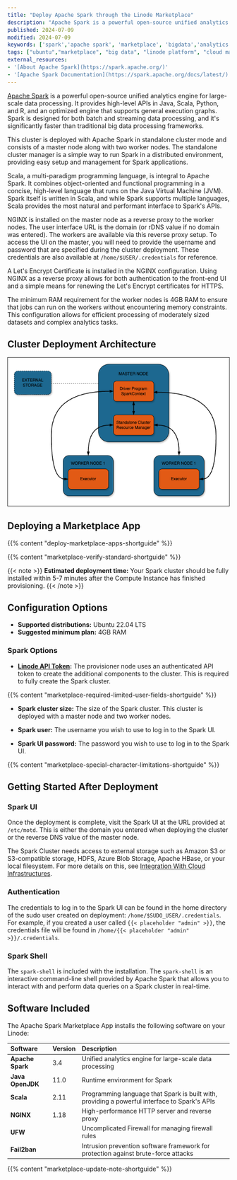```yaml
---
title: "Deploy Apache Spark through the Linode Marketplace"
description: "Apache Spark is a powerful open-source unified analytics engine for large-scale data processing. It provides high-level APIs in Java, Scala, Python, and R, and an optimized engine that supports general execution graphs. Spark is designed for both batch and streaming data processing, and it's significantly faster than traditional big data processing frameworks."
published: 2024-07-09
modified: 2024-07-09
keywords: ['spark','apache spark', 'marketplace', 'bigdata','analytics']
tags: ["ubuntu","marketplace", "big data", "linode platform", "cloud manager", "analytics", "cloud storage", "high availability", "compute storage"]
external_resources:
- '[About Apache Spark](https://spark.apache.org/)'
- '[Apache Spark Documentation](https://spark.apache.org/docs/latest/)'
---
```


[Apache Spark](https://spark.apache.org/) is a powerful open-source unified analytics engine for large-scale data processing. It provides high-level APIs in Java, Scala, Python, and R, and an optimized engine that supports general execution graphs. Spark is designed for both batch and streaming data processing, and it's significantly faster than traditional big data processing frameworks.

This cluster is deployed with Apache Spark in standalone cluster mode and consists of a master node along with two worker nodes. The standalone cluster manager is a simple way to run Spark in a distributed environment, providing easy setup and management for Spark applications.

Scala, a multi-paradigm programming language, is integral to Apache Spark. It combines object-oriented and functional programming in a concise, high-level language that runs on the Java Virtual Machine (JVM). Spark itself is written in Scala, and while Spark supports multiple languages, Scala provides the most natural and performant interface to Spark's APIs.

NGINX is installed on the master node as a reverse proxy to the worker nodes. The user interface URL is the domain (or rDNS value if no domain was entered). The workers are available via this reverse proxy setup. To access the UI on the master, you will need to provide the username and password that are specified during the cluster deployment. These credentials are also available at `/home/$USER/.credentials` for reference.

A Let's Encrypt Certificate is installed in the NGINX configuration. Using NGINX as a reverse proxy allows for both authentication to the front-end UI and a simple means for renewing the Let's Encrypt certificates for HTTPS.

The minimum RAM requirement for the worker nodes is 4GB RAM to ensure that jobs can run on the workers without encountering memory constraints. This configuration allows for efficient processing of moderately sized datasets and complex analytics tasks.

## Cluster Deployment Architecture

![Spark Architecture](spark-cluster.png)

## Deploying a Marketplace App

{{% content "deploy-marketplace-apps-shortguide" %}}

{{% content "marketplace-verify-standard-shortguide" %}}

{{< note >}}
**Estimated deployment time:** Your Spark cluster should be fully installed within 5-7 minutes after the Compute Instance has finished provisioning.
{{< /note >}}

## Configuration Options

- **Supported distributions:** Ubuntu 22.04 LTS
- **Suggested minimum plan:** 4GB RAM

### Spark Options

- **[Linode API Token](/docs/products/tools/api/guides/manage-api-tokens/#create-an-api-token):** The provisioner node uses an authenticated API token to create the additional components to the cluster. This is required to fully create the Spark cluster.

{{% content "marketplace-required-limited-user-fields-shortguide" %}}

- **Spark cluster size:** The size of the Spark cluster. This cluster is deployed with a master node and two worker nodes.

- **Spark user:** The username you wish to use to log in to the Spark UI.

- **Spark UI password:** The password you wish to use to log in to the Spark UI.

{{% content "marketplace-special-character-limitations-shortguide" %}}

## Getting Started After Deployment

### Spark UI

Once the deployment is complete, visit the Spark UI at the URL provided at `/etc/motd`. This is either the domain you entered when deploying the cluster or the reverse DNS value of the master node.

The Spark Cluster needs access to external storage such as Amazon S3 or S3-compatible storage, HDFS, Azure Blob Storage, Apache HBase, or your local filesystem. For more details on this, see [Integration With Cloud Infrastructures](https://spark.apache.org/docs/3.5.1/cloud-integration.html).

### Authentication

The credentials to log in to the Spark UI can be found in the home directory of the sudo user created on deployment: `/home/$SUDO_USER/.credentials`. For example, if you created a user called `{{< placeholder "admin" >}}`, the credentials file will be found in `/home/{{< placeholder "admin" >}}/.credentials`.

### Spark Shell

The `spark-shell` is included with the installation. The `spark-shell` is an interactive command-line shell provided by Apache Spark that allows you to interact with and perform data queries on a Spark cluster in real-time.

## Software Included

The Apache Spark Marketplace App installs the following software on your Linode:

| **Software**  | **Version**   | **Description**   |
| :---      | :----     | :---          |
| **Apache Spark** | 3.4 | Unified analytics engine for large-scale data processing |
| **Java OpenJDK** | 11.0 | Runtime environment for Spark |
| **Scala** | 2.11 | Programming language that Spark is built with, providing a powerful interface to Spark's APIs |
| **NGINX** | 1.18 | High-performance HTTP server and reverse proxy |
| **UFW** | | Uncomplicated Firewall for managing firewall rules |
| **Fail2ban** | | Intrusion prevention software framework for protection against brute-force attacks |

{{% content "marketplace-update-note-shortguide" %}}